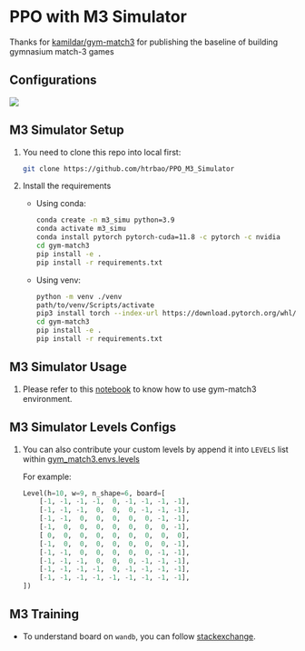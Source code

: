 # PPO with M3 Simulator

Thanks for [kamildar/gym-match3](https://github.com/kamildar/gym-match3) for publishing the baseline of building gymnasium match-3 games

## Configurations
<p align="left">
 <a href=""><img src="https://img.shields.io/badge/python-3.9-aff.svg"></a>
</p>

## M3 Simulator Setup
1. You need to clone this repo into local first:
    ```bash
    git clone https://github.com/htrbao/PPO_M3_Simulator
    ```

2. Install the requirements
    - Using conda:
        ```bash
        conda create -n m3_simu python=3.9
        conda activate m3_simu
        conda install pytorch pytorch-cuda=11.8 -c pytorch -c nvidia
        cd gym-match3
        pip install -e .
        pip install -r requirements.txt

        ```

    - Using venv:
        ```bash
        python -m venv ./venv
        path/to/venv/Scripts/activate
        pip3 install torch --index-url https://download.pytorch.org/whl/cu118
        cd gym-match3
        pip install -e .
        pip install -r requirements.txt
        ```

## M3 Simulator Usage

1. Please refer to this [notebook](gym-match3\test_play.ipynb) to know how to use gym-match3 environment.

## M3 Simulator Levels Configs
1. You can also contribute your custom levels by append it into `LEVELS` list within [gym_match3.envs.levels](./gym-match3/gym_match3/envs/levels.py)

    For example:
    ```python
    Level(h=10, w=9, n_shape=6, board=[
        [-1, -1, -1, -1,  0, -1, -1, -1, -1],
        [-1, -1, -1,  0,  0,  0, -1, -1, -1],
        [-1, -1,  0,  0,  0,  0,  0, -1, -1],
        [-1,  0,  0,  0,  0,  0,  0,  0, -1],
        [ 0,  0,  0,  0,  0,  0,  0,  0,  0],
        [-1,  0,  0,  0,  0,  0,  0,  0, -1],
        [-1, -1,  0,  0,  0,  0,  0, -1, -1],
        [-1, -1, -1,  0,  0,  0, -1, -1, -1],
        [-1, -1, -1, -1,  0, -1, -1, -1, -1],
        [-1, -1, -1, -1, -1, -1, -1, -1, -1],
    ])


    ```

## M3 Training
- To understand board on `wandb`, you can follow [stackexchange](https://datascience.stackexchange.com/questions/115243/understanding-the-tensorboard-plots-on-a-stable-baseline3s-ppo).
